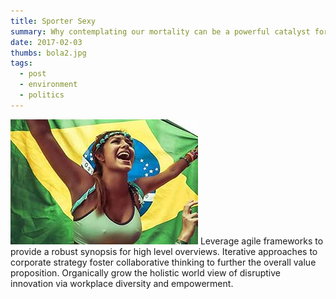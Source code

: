```yaml
---
title: Sporter Sexy
summary: Why contemplating our mortality can be a powerful catalyst for change
date: 2017-02-03
thumbs: bola2.jpg
tags:
  - post
  - environment
  - politics
---
```

![RT/RW CUP](/static/img/bola2.jpg)
Leverage agile frameworks to provide a robust synopsis for high level overviews. Iterative approaches to corporate strategy foster collaborative thinking to further the overall value proposition. Organically grow the holistic world view of disruptive innovation via workplace diversity and empowerment.
